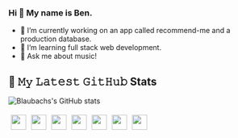 ### Hi 👋 My name is Ben. 

- 🔭 I’m currently working on an app called recommend-me and a production database.
- 🌱 I’m learning full stack web development.
- 💬 Ask me about music!

## 🔔 𝙼𝚢 𝙻𝚊𝚝𝚎𝚜𝚝 𝙶𝚒𝚝𝙷𝚞𝚋 Stats

![Blaubachs's GitHub stats](https://github-readme-stats.vercel.app/api?username=blaubachs&show_icons=true&theme=radical)

<img height=30 src="https://cdn.jsdelivr.net/gh/devicons/devicon/icons/html5/html5-original.svg" style="padding:5px;" /><img height=30 src="https://cdn.jsdelivr.net/gh/devicons/devicon/icons/css3/css3-original.svg" style="padding:5px;" /><img height=30 src="https://cdn.jsdelivr.net/gh/devicons/devicon/icons/javascript/javascript-original.svg" style="padding:5px;" /><img height=30 src="https://cdn.jsdelivr.net/gh/devicons/devicon/icons/mysql/mysql-original.svg" style="padding:5px;" /><img height=30 src="https://cdn.jsdelivr.net/gh/devicons/devicon/icons/sequelize/sequelize-original.svg" style="padding:5px;" /><img height=30 src="https://cdn.jsdelivr.net/gh/devicons/devicon/icons/mongodb/mongodb-original.svg" style="padding:5px;" /><img height=30 src="https://cdn.jsdelivr.net/gh/devicons/devicon/icons/python/python-original.svg" style="padding:5px;" />
          
                    
                    



<!--
**blaubachs/blaubachs** is a ✨ _special_ ✨ repository because its `README.md` (this file) appears on your GitHub profile.

<!--  -->

<!-- [![Ben's GitHub stats](https://github-readme-stats.vercel.app/api?username=blaubachs)](https://github.com/anuraghazra/github-readme-stats) -->
<!-- Here are some ideas to get you started:

- 🔭 I’m currently working on ...
- 🌱 I’m currently learning ...
- 👯 I’m looking to collaborate on ...
- 🤔 I’m looking for help with ...
- 💬 Ask me about ...
- 📫 How to reach me: ...
- 😄 Pronouns: ...
- ⚡ Fun fact: ...
-->
